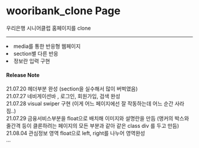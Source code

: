 # wooribank_clone Page

우리은행 시니어클럽 홈페이지를 clone
<hr/>
<li> media를 통한 반응형 웹페이지</li>
<li> section별 다른 반응</li>
<li> 정보란 입력 구현

<h4> Release Note </h4>
21.07.20 헤더부분 완성 (section을 실수해서 많이 버벅였음) <br/>
21.07.27 네비게이션바 , 로그인, 회원가입, 검색 완성 <br/>
21.07.28 visual swiper 구현 (이게 어느 페이지에선 잘 작동하는데 어느 순간 사라짐..)<br/>
21.07.29 금융서비스부분을 float으로 배치해 이미지와 설명란을 만듬 (앵커의 박스와 줄간격 등이 클론하려는 페이지의 모든 부분과 같아 같은 class div 를 두고 만듬) <br/>
21.08.04 관심정보 영역 float으로 left, right를 나누어 영역완성 <br/>
...

